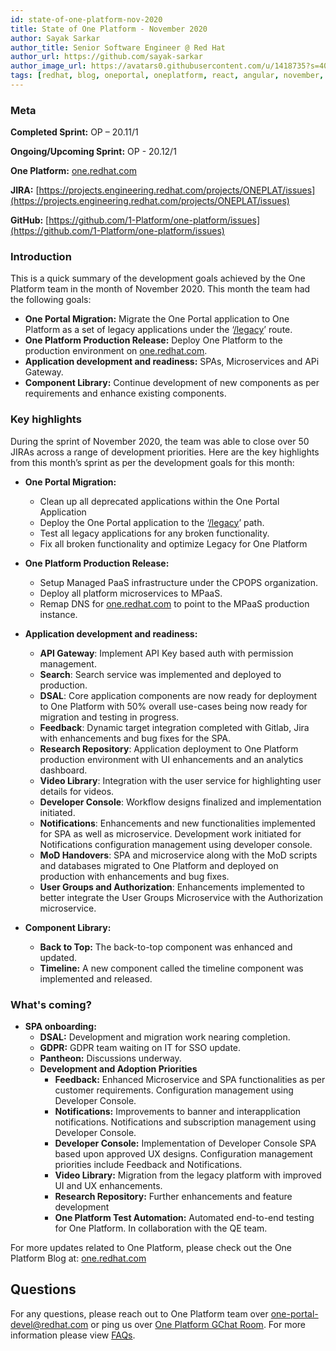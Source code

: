 ```yaml
---
id: state-of-one-platform-nov-2020
title: State of One Platform - November 2020
author: Sayak Sarkar
author_title: Senior Software Engineer @ Red Hat
author_url: https://github.com/sayak-sarkar
author_image_url: https://avatars0.githubusercontent.com/u/1418735?s=400&v=4
tags: [redhat, blog, oneportal, oneplatform, react, angular, november, update]
---
```

### Meta
**Completed Sprint:** OP – 20.11/1

**Ongoing/Upcoming Sprint:** OP - 20.12/1

**One Platform:** [one.redhat.com](https://one.redhat.com)

**JIRA:** [https://projects.engineering.redhat.com/projects/ONEPLAT/issues](https://projects.engineering.redhat.com/projects/ONEPLAT/issues)

**GitHub:** [https://github.com/1-Platform/one-platform/issues](https://github.com/1-Platform/one-platform/issues)

### Introduction
This is a quick summary of the development goals achieved by the One Platform team in the month of November 2020. This month the team had the following goals:

- **One Portal Migration:** Migrate the One Portal application to One Platform as a set of legacy applications under the ‘[/legacy](https://one.redhat.com/legacy)’ route.
- **One Platform Production Release:** Deploy One Platform to the production environment on [one.redhat.com](https://one.redhat.com).
- **Application development and readiness:** SPAs, Microservices and APi Gateway.
- **Component Library:** Continue development of new components as per requirements and enhance existing components.

### Key highlights
During the sprint of November 2020, the team was able to close over 50 JIRAs across a range of development priorities. Here are the key highlights from this month’s sprint as per the development goals for this month:

- **One Portal Migration:**
  - Clean up all deprecated applications within the One Portal Application
  - Deploy the One Portal application to the ‘[/legacy](https://one.redhat.com/legacy)’ path.
  - Test all legacy applications for any broken functionality.
  - Fix all broken functionality and optimize Legacy for One Platform

- **One Platform Production Release:**
  - Setup Managed PaaS infrastructure under the CPOPS organization.
  - Deploy all platform microservices to MPaaS.
  - Remap DNS for [one.redhat.com](https://one.redhat.com) to point to the MPaaS production instance.

- **Application development and readiness:**
  - **API Gateway**: Implement API Key based auth with permission management.
  - **Search**: Search service was implemented and deployed to production.
  - **DSAL**: Core application components are now ready for deployment to One Platform with 50% overall use-cases being now ready for migration and testing in progress.
  - **Feedback**: Dynamic target integration completed with Gitlab, Jira with enhancements and bug fixes for the SPA.
  - **Research Repository**: Application deployment to One Platform production environment with UI enhancements and an analytics dashboard.
  - **Video Library**: Integration with the user service for highlighting user details for videos.
  - **Developer Console**: Workflow designs finalized and implementation initiated.
  - **Notifications**: Enhancements and new functionalities implemented for SPA as well as microservice. Development work initiated for Notifications configuration management using developer console.
  - **MoD Handovers**: SPA and microservice along with the MoD scripts and databases migrated to One Platform and deployed on production with enhancements and bug fixes.
  - **User Groups and Authorization**: Enhancements implemented to better integrate the User Groups Microservice with the Authorization microservice.

- **Component Library:**
  - **Back to Top:** The back-to-top component was enhanced and updated.
  - **Timeline:** A new component called the timeline component was implemented and released.

### What's coming?

- **SPA onboarding:**
  - **DSAL:** Development and migration work nearing completion.
  - **GDPR:** GDPR team waiting on IT for SSO update.
  - **Pantheon:** Discussions underway.
  - **Development and Adoption Priorities**
    - **Feedback:** Enhanced Microservice and SPA functionalities as per customer requirements. Configuration management using Developer Console.
    - **Notifications:** Improvements to banner and interapplication notifications. Notifications and subscription management using Developer Console.
    - **Developer Console:** Implementation of Developer Console SPA based upon approved UX designs. Configuration management priorities include Feedback and Notifications.
    - **Video Library:** Migration from the legacy platform with improved UI and UX enhancements.
    - **Research Repository:** Further enhancements and feature development
    - **One Platform Test Automation:** Automated end-to-end testing for One Platform. In collaboration with the QE team.

For more updates related to One Platform, please check out the One Platform Blog at: [one.redhat.com](https://one.redhat.com/get-started/blog)

## Questions

For any questions, please reach out to One Platform team over [one-portal-devel@redhat.com](mailto:one-portal-devel@redhat.com) or ping us over [One Platform GChat Room](https://chat.google.com/room/AAAAF4M7oZE).
For more information please view [FAQs](/docs/faqs).
